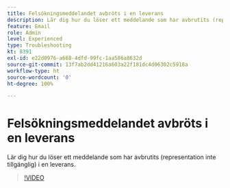 ```yaml
---
title: Felsökningsmeddelandet avbröts i en leverans
description: Lär dig hur du löser ett meddelande som har avbrutits (representation inte tillgänglig) i en leverans.
feature: Email
role: Admin
level: Experienced
type: Troubleshooting
kt: 8391
exl-id: e22d0976-a668-4dfd-99fc-1aa586a8632d
source-git-commit: 13f7ab2dd41216a603a22f181dc4d06302c5918a
workflow-type: ht
source-wordcount: '0'
ht-degree: 100%

---
```


# Felsökningsmeddelandet avbröts i en leverans

Lär dig hur du löser ett meddelande som har avbrutits (representation inte tillgänglig) i en leverans.

>[!VIDEO](https://video.tv.adobe.com/v/335895?quality=12&learn=on)

